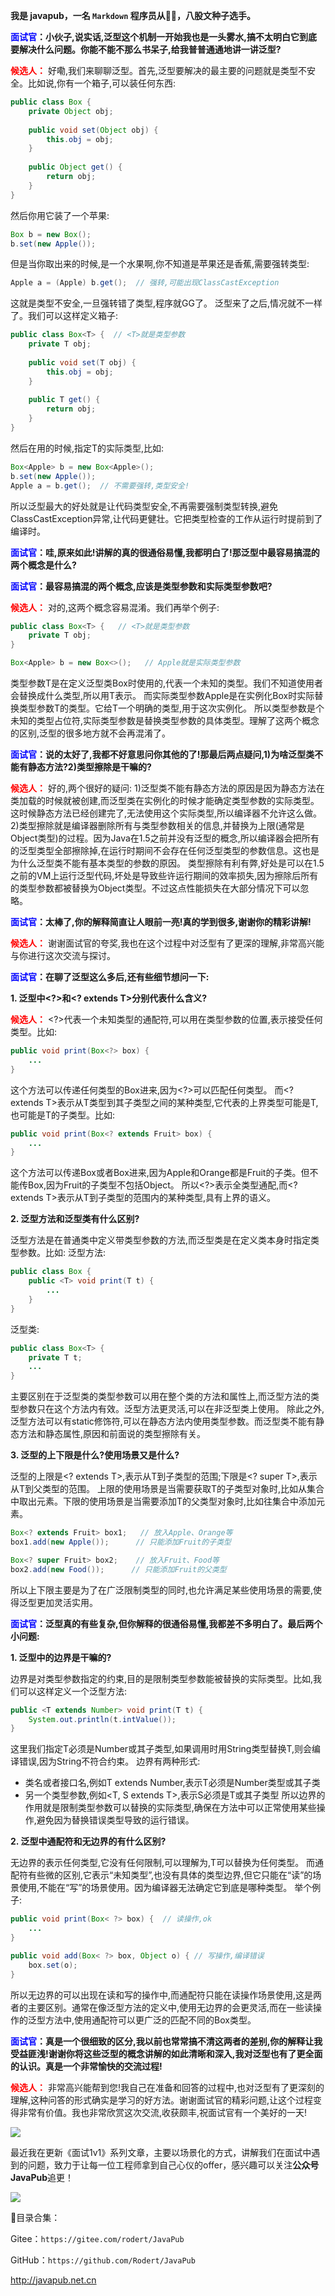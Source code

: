 
**我是 javapub，一名 `Markdown` 程序员从👨‍💻，八股文种子选手。**





**<font color=blue>面试官</font>：小伙子,说实话,泛型这个机制一开始我也是一头雾水,搞不太明白它到底要解决什么问题。你能不能不那么书呆子,给我普普通通地讲一讲泛型?**

**<font color=red>候选人：</font>** 好嘞,我们来聊聊泛型。首先,泛型要解决的最主要的问题就是类型不安全。比如说,你有一个箱子,可以装任何东西:

```java
public class Box {
    private Object obj;
    
    public void set(Object obj) {
        this.obj = obj;
    }
    
    public Object get() {
        return obj;
    }
}
```

然后你用它装了一个苹果:

```java
Box b = new Box();
b.set(new Apple());
```

但是当你取出来的时候,是一个水果啊,你不知道是苹果还是香蕉,需要强转类型:

```java
Apple a = (Apple) b.get();  // 强转,可能出现ClassCastException
```

这就是类型不安全,一旦强转错了类型,程序就GG了。
泛型来了之后,情况就不一样了。我们可以这样定义箱子:

```java 
public class Box<T> {  // <T>就是类型参数
    private T obj;
    
    public void set(T obj) {
        this.obj = obj;
    }
    
    public T get() {
        return obj;
    }
}
```

然后在用的时候,指定T的实际类型,比如:

```java
Box<Apple> b = new Box<Apple>(); 
b.set(new Apple());
Apple a = b.get();  // 不需要强转,类型安全!
```

所以泛型最大的好处就是让代码类型安全,不再需要强制类型转换,避免ClassCastException异常,让代码更健壮。它把类型检查的工作从运行时提前到了编译时。

**<font color=blue>面试官</font>：哇,原来如此!讲解的真的很通俗易懂,我都明白了!那泛型中最容易搞混的两个概念是什么?**


**<font color=blue>面试官</font>：最容易搞混的两个概念,应该是类型参数和实际类型参数吧?**

**<font color=red>候选人：</font>** 对的,这两个概念容易混淆。我们再举个例子:

```java
public class Box<T> {   // <T>就是类型参数
    private T obj;
}

Box<Apple> b = new Box<>();   // Apple就是实际类型参数
```

类型参数T是在定义泛型类Box时使用的,代表一个未知的类型。我们不知道使用者会替换成什么类型,所以用T表示。
而实际类型参数Apple是在实例化Box时实际替换类型参数T的类型。它给T一个明确的类型,用于这次实例化。
所以类型参数是个未知的类型占位符,实际类型参数是替换类型参数的具体类型。理解了这两个概念的区别,泛型的很多地方就不会再混淆了。

**<font color=blue>面试官</font>：说的太好了,我都不好意思问你其他的了!那最后两点疑问,1)为啥泛型类不能有静态方法?2)类型擦除是干嘛的?**

**<font color=red>候选人：</font>** 好的,两个很好的疑问:
1)泛型类不能有静态方法的原因是因为静态方法在类加载的时候就被创建,而泛型类在实例化的时候才能确定类型参数的实际类型。这时候静态方法已经创建完了,无法使用这个实际类型,所以编译器不允许这么做。
2)类型擦除就是编译器删除所有与类型参数相关的信息,并替换为上限(通常是Object类型)的过程。因为Java在1.5之前并没有泛型的概念,所以编译器会把所有的泛型类型全部擦除掉,在运行时期间不会存在任何泛型类型的参数信息。这也是为什么泛型类不能有基本类型的参数的原因。
类型擦除有利有弊,好处是可以在1.5之前的VM上运行泛型代码,坏处是导致些许运行期间的效率损失,因为擦除后所有的类型参数都被替换为Object类型。不过这点性能损失在大部分情况下可以忽略。

**<font color=blue>面试官</font>：太棒了,你的解释简直让人眼前一亮!真的学到很多,谢谢你的精彩讲解!**

**<font color=red>候选人：</font>** 谢谢面试官的夸奖,我也在这个过程中对泛型有了更深的理解,非常高兴能与你进行这次交流与探讨。


**<font color=blue>面试官</font>：在聊了泛型这么多后,还有些细节想问一下:**

**1. 泛型中<?>和<? extends T>分别代表什么含义?**

**<font color=red>候选人：</font>** <?>代表一个未知类型的通配符,可以用在类型参数的位置,表示接受任何类型。比如:

```java
public void print(Box<?> box) {
    ...
}
```

这个方法可以传递任何类型的Box进来,因为<?>可以匹配任何类型。
而<? extends T>表示从T类型到其子类型之间的某种类型,它代表的上界类型可能是T,也可能是T的子类型。比如:  

```java 
public void print(Box<? extends Fruit> box) {
    ...
}
```

 
这个方法可以传递Box<Apple>或者Box<Orange>进来,因为Apple和Orange都是Fruit的子类。但不能传Box<Object>,因为Fruit的子类型不包括Object。
所以<?>表示全类型通配,而<? extends T>表示从T到子类型的范围内的某种类型,具有上界的语义。

**2. 泛型方法和泛型类有什么区别?**

泛型方法是在普通类中定义带类型参数的方法,而泛型类是在定义类本身时指定类型参数。比如:
泛型方法:

```java
public class Box {
    public <T> void print(T t) {
        ...
    }
} 
```

泛型类:

```java
public class Box<T> {
    private T t;
    ... 
}
```

主要区别在于泛型类的类型参数可以用在整个类的方法和属性上,而泛型方法的类型参数只在这个方法内有效。泛型方法更灵活,可以在非泛型类上使用。
除此之外,泛型方法可以有static修饰符,可以在静态方法内使用类型参数。而泛型类不能有静态方法和静态属性,原因和前面说的类型擦除有关。

**3. 泛型的上下限是什么?使用场景又是什么?**

泛型的上限是<? extends T>,表示从T到子类型的范围;下限是<? super T>,表示从T到父类型的范围。
上限的使用场景是当需要获取T的子类型对象时,比如从集合中取出元素。下限的使用场景是当需要添加T的父类型对象时,比如往集合中添加元素。

```java
Box<? extends Fruit> box1;   // 放入Apple、Orange等
box1.add(new Apple());      // 只能添加Fruit的子类型  

Box<? super Fruit> box2;    // 放入Fruit、Food等 
box2.add(new Food());      // 只能添加Fruit的父类型   
```

所以上下限主要是为了在广泛限制类型的同时,也允许满足某些使用场景的需要,使得泛型更加灵活实用。


**<font color=blue>面试官</font>：泛型真的有些复杂,但你解释的很通俗易懂,我都差不多明白了。最后两个小问题:**

**1. 泛型中的边界是干嘛的?**


边界是对类型参数指定的约束,目的是限制类型参数能被替换的实际类型。比如,我们可以这样定义一个泛型方法:

```java
public <T extends Number> void print(T t) {
    System.out.println(t.intValue());
}
```

这里我们指定T必须是Number或其子类型,如果调用时用String类型替换T,则会编译错误,因为String不符合约束。
边界有两种形式:
- 类名或者接口名,例如T extends Number,表示T必须是Number类型或其子类
- 另一个类型参数,例如<T, S extends T>,表示S必须是T或其子类型
所以边界的作用就是限制类型参数可以替换的实际类型,确保在方法中可以正常使用某些操作,避免因为替换错误类型导致的运行错误。

**2. 泛型中通配符<?>和无边界的<?>有什么区别?**

无边界的<?>表示任何类型,它没有任何限制,可以理解为<T>,T可以替换为任何类型。
而<?>通配符有些微的区别,它表示“未知类型”,也没有具体的类型边界,但它只能在“读”的场景使用,不能在“写”的场景使用。因为编译器无法确定它到底是哪种类型。
举个例子:

```java
public void print(Box< ?> box) {  // 读操作,ok
    ...
}

public void add(Box< ?> box, Object o) { // 写操作,编译错误
    box.set(o);  
}
```

所以无边界的<?>可以出现在读和写的操作中,而<?>通配符只能在读操作场景使用,这是两者的主要区别。通常在像泛型方法的定义中,使用无边界的<?>会更灵活,而在一些读操作的泛型方法中,使用<?>通配符可以更广泛的匹配不同的Box类型。

**<font color=blue>面试官</font>：真是一个很细致的区分,我以前也常常搞不清这两者的差别,你的解释让我受益匪浅!谢谢你将这些泛型的概念讲解的如此清晰和深入,我对泛型也有了更全面的认识。真是一个非常愉快的交流过程!**

**<font color=red>候选人：</font>** 非常高兴能帮到您!我自己在准备和回答的过程中,也对泛型有了更深刻的理解,这种问答的形式确实是学习的好方法。谢谢面试官的精彩问题,让这个过程变得非常有价值。我也非常欣赏这次交流,收获颇丰,祝面试官有一个美好的一天!



![](https://ghproxy.com/https://raw.githubusercontent.com/Rodert/javapub_oss/main/other/calvin-lupiya--yPg8cusGD8-unsplash.jpg?raw=true)



最近我在更新《面试1v1》系列文章，主要以场景化的方式，讲解我们在面试中遇到的问题，致力于让每一位工程师拿到自己心仪的offer，感兴趣可以关注**公众号JavaPub**追更！


![](https://ghproxy.com/https://raw.githubusercontent.com/Rodert/javapub_oss/main/common/javapub-qr-code.png?raw=true)




🎁目录合集：

Gitee：`https://gitee.com/rodert/JavaPub`

GitHub：`https://github.com/Rodert/JavaPub`


<http://javapub.net.cn>

